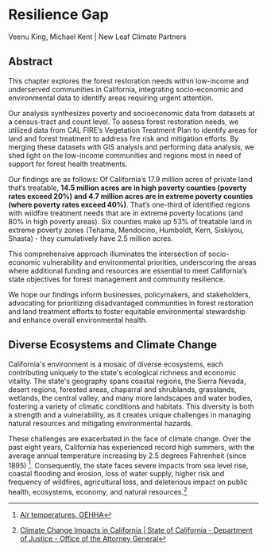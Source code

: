 # Resilience Gap

Veenu King, Michael Kent | New Leaf Climate Partners

## Abstract
This chapter explores the forest restoration needs within low-income and underserved communities in California, integrating socio-economic and environmental data to identify areas requiring urgent attention.

Our analysis synthesizes poverty and socioeconomic data from datasets at a census-tract and count level. To assess forest restoration needs, we utilized data from CAL FIRE’s Vegetation Treatment Plan to identify areas for land and forest treatment to address fire risk and mitigation efforts. By merging these datasets with GIS analysis and performing data analysis, we shed light on the low-income communities and regions most in need of support for forest health treatments.

Our findings are as follows: Of California’s 17.9 million acres of private land that’s treatable, **14.5 million acres are in high poverty counties (poverty rates exceed 20%) and 4.7 million acres are in extreme poverty counties (where poverty rates exceed 40%)**. That’s one-third of identified regions with wildfire treatment needs that are in extreme poverty locations (and 80% in high poverty areas). Six counties make up 53% of treatable land in extreme poverty zones (Tehama, Mendocino, Humboldt, Kern, Siskiyou, Shasta) - they cumulatively have 2.5 million acres.

This comprehensive approach illuminates the intersection of socio-economic vulnerability and environmental priorities, underscoring the areas where additional funding and resources are essential to meet California’s state objectives for forest management and community resilience.

We hope our findings inform businesses, policymakers, and stakeholders, advocating for prioritizing disadvantaged communities in forest restoration and land treatment efforts to foster equitable environmental stewardship and enhance overall environmental health.

## Diverse Ecosystems and Climate Change
California's environment is a mosaic of diverse ecosystems, each contributing uniquely to the state's ecological richness and economic vitality. The state's geography spans coastal regions, the Sierra Nevada, desert regions, forested areas, chaparral and shrublands, grasslands, wetlands, the central valley, and many more landscapes and water bodies, fostering a variety of climatic conditions and habitats. This diversity is both a strength and a vulnerability, as it creates unique challenges in managing natural resources and mitigating environmental hazards.

These challenges are exacerbated in the face of climate change. Over the past eight years, California has experienced record high summers, with the average annual temperature increasing by 2.5 degrees Fahrenheit (since 1895) [^1]. Consequently, the state faces severe impacts from sea level rise, coastal flooding and erosion, loss of water supply, higher risk and frequency of wildfires, agricultural loss, and deleterious impact on public health, ecosystems, economy, and natural resources.[^2]

[^1]: [Air temperatures. OEHHA](https://oehha.ca.gov/climate-change/epic-2022/changes-climate/air-temperatures#:~:text=Statewide%20annual%20mean%20temperatures%20have,leading%20to%20exacerbated%20drought%20conditions)
[^2]: [Climate Change Impacts in California | State of California - Department of Justice - Office of the Attorney General](https://oag.ca.gov/environment/impact)
